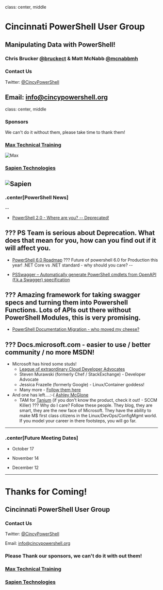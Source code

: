 class: center, middle
# Cincinnati PowerShell User Group

## Manipulating Data with PowerShell!
### Chris Brucker [@bruckect](https://twitter.com/bruckect) & Matt McNabb [@mcnabbmh](https://twitter.com/mcnabbmh)

### Contact Us
Twitter: [@CincyPowerShell](http://twitter.com/CincyPowerShell)

Email: [info@cincypowershell.org](mailto:info@cincypowershell.org)
---

class: center, middle
### Sponsors
We can't do it without them, please take time to thank them!

### [Max Technical Training](https://www.maxtrain.com)

![Max](https://encrypted-tbn3.gstatic.com/images?q=tbn:ANd9GcQuaqRB4FW7Qj0M13L89PEIBujcCyh4mxdao95vVCAH6oSXb6Nb)

### [Sapien Technologies](http://www.sapien.com)

![Sapien](https://cincypowershell.org/img/sapien.jpeg)
---

### .center[PowerShell News]
--

-	[PowerShell 2.0 - Where are you? -- Deprecated!](https://blogs.msdn.microsoft.com/powershell/2017/08/24/windows-powershell-2-0-deprecation/)

???
PS Team is serious about Deprecation.  What does that mean for you, how can you find out if it will affect you.  
--

-   [PowerShell 6.0 Roadmap](https://blogs.msdn.microsoft.com/powershell/2017/07/14/powershell-6-0-roadmap-coreclr-backwards-compatibility-and-more/)
???
Future of powershell
6.0 for Production this year!
.NET Core vs .NET standard - why should you care?
--

-	[PSSwagger – Automatically generate PowerShell cmdlets from OpenAPI (f.k.a Swagger) specification](https://blogs.msdn.microsoft.com/powershell/2017/08/15/psswagger-automatically-generate-powershell-cmdlets-from-openapi-f-k-a-swagger-specification/)

???
Amazing framework for taking swagger specs and turning them into Powershell Functions.  Lots of APIs out there without PowerShell Modules, this is very promising.
--

-	[PowerShell Documentation Migration - who moved my cheese?](https://blogs.msdn.microsoft.com/powershell/2017/07/28/powershell-documentation-migration/)

???
Docs.microsoft.com - easier to use / better community / no more MSDN!
--
-   Microsoft has hired some studs!
    -   [League of extraordinary Cloud Developer Advocates](http://leagueofextraordinaryclouddevopsadvocates.com/)
    -   Steven Murawski (formerly Chef / StackExchange) - Developer Advocate
    -   Jessica Frazelle (formerly Google) - Linux/Container goddess! 
    -   Many more - [Follow them here](https://twitter.com/spboyer/lists/cloud-developer-advocates/members)
-   And one has left....:-( [Ashley McGlone](https://twitter.com/GoateePFE/status/903581943022972929)
    -   TAM for [Tanium](https://www.tanium.com/) (if you don't know the product, check it out! -  SCCM Killer)
???
Why do I care?  Follow these people.  They blog, they are smart, they are the new face of Microsoft.  They have the ability to make M$ first class citizens in the Linux/DevOps/ConfigMgmt world.  If you model your career in there footsteps, you will go far.
---

### .center[Future Meeting Dates]

- October 17

- November 14

- December 12
---

# Thanks for Coming!

## Cincinnati PowerShell User Group

### Contact Us

Twitter: [@CincyPowerShell](http://twitter.com/CincyPowerShell)

Email: [info@cincypowershell.org](mailto:info@cincypowershell.org)

### Please Thank our sponsors, we can't do it with out them!

### [Max Technical Training](https://www.maxtrain.com)

### [Sapien Technologies](http://www.sapien.com)
